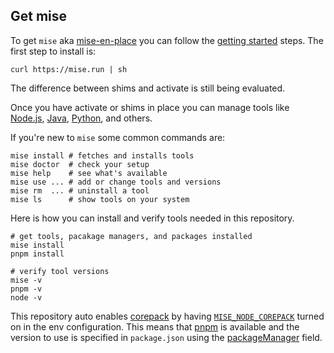 ## Get mise

To get `mise` aka [mise-en-place](https://mise.jdx.dev/) you can follow the
[getting started](https://mise.jdx.dev/getting-started.html) steps. The first
step to install is:

```shell
curl https://mise.run | sh
```

The difference between shims and activate is still being evaluated.

Once you have activate or shims in place you can manage tools like
[Node.js](https://mise.jdx.dev/lang/node.html),
[Java](https://mise.jdx.dev/lang/java.html),
[Python](https://mise.jdx.dev/lang/python.html), and others.

If you're new to `mise` some common commands are:

```
mise install # fetches and installs tools
mise doctor  # check your setup
mise help    # see what's available
mise use ... # add or change tools and versions
mise rm  ... # uninstall a tool
mise ls      # show tools on your system
```

Here is how you can install and verify tools needed in this repository.

```shell
# get tools, pacakage managers, and packages installed
mise install
pnpm install

# verify tool versions
mise -v
pnpm -v
node -v
```

This repository auto enables [corepack](https://github.com/nodejs/corepack) by
having [`MISE_NODE_COREPACK`](https://mise.jdx.dev/lang/node.html#configuration)
turned on in the env configuration. This means that [pnpm](https://pnpm.io/) is
available and the version to use is specified in `package.json` using the
[packageManager](https://nodejs.org/api/packages.html#packagemanager) field.
